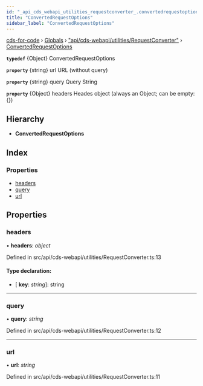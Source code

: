 ```yaml
---
id: "_api_cds_webapi_utilities_requestconverter_.convertedrequestoptions"
title: "ConvertedRequestOptions"
sidebar_label: "ConvertedRequestOptions"
---
```


[cds-for-code](../index.md) › [Globals](../globals.md) › ["api/cds-webapi/utilities/RequestConverter"](../modules/_api_cds_webapi_utilities_requestconverter_.md) › [ConvertedRequestOptions](_api_cds_webapi_utilities_requestconverter_.convertedrequestoptions.md)

**`typedef`** {Object} ConvertedRequestOptions

**`property`** {string} url URL (without query)

**`property`** {string} query Query String

**`property`** {Object} headers Heades object (always an Object; can be empty: {})

## Hierarchy

* **ConvertedRequestOptions**

## Index

### Properties

* [headers](_api_cds_webapi_utilities_requestconverter_.convertedrequestoptions.md#headers)
* [query](_api_cds_webapi_utilities_requestconverter_.convertedrequestoptions.md#query)
* [url](_api_cds_webapi_utilities_requestconverter_.convertedrequestoptions.md#url)

## Properties

###  headers

• **headers**: *object*

Defined in src/api/cds-webapi/utilities/RequestConverter.ts:13

#### Type declaration:

* \[ **key**: *string*\]: string

___

###  query

• **query**: *string*

Defined in src/api/cds-webapi/utilities/RequestConverter.ts:12

___

###  url

• **url**: *string*

Defined in src/api/cds-webapi/utilities/RequestConverter.ts:11
